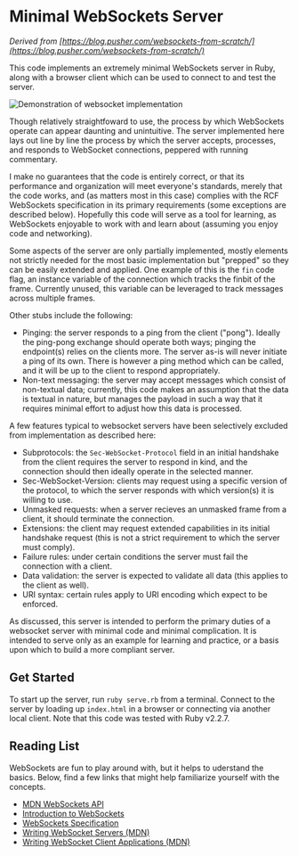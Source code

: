 # Minimal WebSockets Server
*Derived from [https://blog.pusher.com/websockets-from-scratch/](https://blog.pusher.com/websockets-from-scratch/)*

This code implements an extremely minimal WebSockets server in Ruby, along with a browser client which can be used to connect to and test the server. 

![Demonstration of websocket implementation](http://mberlove.com/media/ws.gif)

Though relatively straightfoward to use, the process by which WebSockets operate can appear daunting and unintuitive. The server implemented here lays out line by line the process by which the server accepts, processes, and responds to WebSocket connections, peppered with running commentary.

I make no guarantees that the code is entirely correct, or that its performance and organization will meet everyone's standards, merely that the code works, and (as matters most in this case) complies with the RCF WebSockets specification in its primary requirements (some exceptions are described below). Hopefully this code will serve as a tool for learning, as WebSockets enjoyable to work with and learn about (assuming you enjoy code and networking).

Some aspects of the server are only partially implemented, mostly elements not strictly needed for the most basic implementation but "prepped" so they can be easily extended and applied. One example of this is the `fin` code flag, an instance variable of the connection which tracks the finbit of the frame. Currently unused, this variable can be leveraged to track messages across multiple frames.

Other stubs include the following:
- Pinging: the server responds to a ping from the client ("pong"). Ideally the ping-pong exchange should operate both ways; pinging the endpoint(s) relies on the clients more. The server as-is will never initiate a ping of its own. There is however a ping method which can be called, and it will be up to the client to respond appropriately.
- Non-text messaging: the server may accept messages which consist of non-textual data; currently, this code makes an assumption that the data is textual in nature, but manages the payload in such a way that it requires minimal effort to adjust how this data is processed.

A few features typical to websocket servers have been selectively excluded from implementation as described here:
- Subprotocols: the `Sec-WebSocket-Protocol` field in an initial handshake from the client requires the server to respond in kind, and the connection should then ideally operate in the selected manner. 
- Sec-WebSocket-Version: clients may request using a specific version of the protocol, to which the server responds with which version(s) it is willing to use.
- Unmasked requests: when a server recieves an unmasked frame from a client, it should terminate the connection.
- Extensions: the client may request extended capabilities in its initial handshake request (this is not a strict requirement to which the server must comply). 
- Failure rules: under certain conditions the server must fail the connection with a client.
- Data validation: the server is expected to validate all data (this applies to the client as well).
- URI syntax: certain rules apply to URI encoding which expect to be enforced.

As discussed, this server is intended to perform the primary duties of a websocket server with minimal code and minimal complication. It is intended to serve only as an example for learning and practice, or a basis upon which to build a more compliant server. 

## Get Started
To start up the server, run `ruby serve.rb` from a terminal. Connect to the server by loading up `index.html` in a browser or connecting via another local client. Note that this code was tested with Ruby v2.2.7.

## Reading List
WebSockets are fun to play around with, but it helps to uderstand the basics. Below, find a few links that might help familiarize yourself with the concepts.
- [MDN WebSockets API](https://developer.mozilla.org/en-US/docs/Web/API/WebSockets_API)
- [Introduction to WebSockets](https://www.linode.com/docs/development/introduction-to-websockets/)
- [WebSockets Specification](https://tools.ietf.org/html/rfc6455)
- [Writing WebSocket Servers (MDN)](https://developer.mozilla.org/en-US/docs/Web/API/WebSockets_API/Writing_WebSocket_servers)
- [Writing WebSocket Client Applications (MDN)](https://developer.mozilla.org/en-US/docs/Web/API/WebSockets_API/Writing_WebSocket_client_applications)
